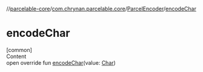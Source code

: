 //[parcelable-core](../../index.md)/[com.chrynan.parcelable.core](../index.md)/[ParcelEncoder](index.md)/[encodeChar](encode-char.md)



# encodeChar  
[common]  
Content  
open override fun [encodeChar](encode-char.md)(value: [Char](https://kotlinlang.org/api/latest/jvm/stdlib/kotlin/-char/index.html))  



